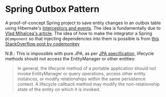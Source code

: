 # Spring Outbox Pattern

A proof-of-concept Spring project to save entity changes in an outbox table using Hibernate's [Interceptors and events](https://docs.jboss.org/hibernate/orm/5.6/userguide/html_single/Hibernate_User_Guide.html#events). The idea is fundamentally due to [Vlad Mihalcea's article](https://vladmihalcea.com/hibernate-event-listeners). The idea of how to make the integrator a Spring `@Component` so that injecting dependencies into them is possible is from [this StackOverflow post by codemonkey](https://stackoverflow.com/a/51522146/459391)

N.B.: This is impossible with pure JPA, as per [JPA specification](https://jakarta.ee/specifications/persistence/3.1/jakarta-persistence-spec-3.1.pdf#page=107), lifecycle methods should not access the EntityManager or other entities:

> In general, the lifecycle method of a portable application should not invoke EntityManager or query operations, access other entity instances, or modify relationships within the same persistence context. A lifecycle callback method may modify the non-relationship state of the entity on which it is invoked.
